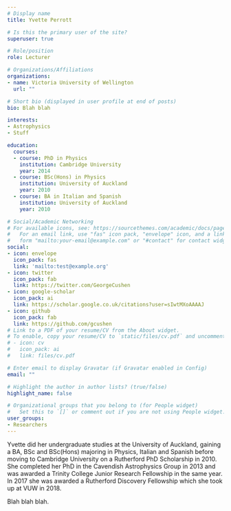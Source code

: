 ```yaml
---
# Display name
title: Yvette Perrott

# Is this the primary user of the site?
superuser: true

# Role/position
role: Lecturer

# Organizations/Affiliations
organizations:
- name: Victoria University of Wellington
  url: ""

# Short bio (displayed in user profile at end of posts)
bio: Blah blah

interests:
- Astrophysics
- Stuff

education:
  courses:
  - course: PhD in Physics
    institution: Cambridge University
    year: 2014
  - course: BSc(Hons) in Physics
    institution: University of Auckland
    year: 2010
  - course: BA in Italian and Spanish
    institution: University of Auckland
    year: 2010

# Social/Academic Networking
# For available icons, see: https://sourcethemes.com/academic/docs/page-builder/#icons
#   For an email link, use "fas" icon pack, "envelope" icon, and a link in the
#   form "mailto:your-email@example.com" or "#contact" for contact widget.
social:
- icon: envelope
  icon_pack: fas
  link: 'mailto:test@example.org'
- icon: twitter
  icon_pack: fab
  link: https://twitter.com/GeorgeCushen
- icon: google-scholar
  icon_pack: ai
  link: https://scholar.google.co.uk/citations?user=sIwtMXoAAAAJ
- icon: github
  icon_pack: fab
  link: https://github.com/gcushen
# Link to a PDF of your resume/CV from the About widget.
# To enable, copy your resume/CV to `static/files/cv.pdf` and uncomment the lines below.
# - icon: cv
#   icon_pack: ai
#   link: files/cv.pdf

# Enter email to display Gravatar (if Gravatar enabled in Config)
email: ""

# Highlight the author in author lists? (true/false)
highlight_name: false

# Organizational groups that you belong to (for People widget)
#   Set this to `[]` or comment out if you are not using People widget.
user_groups:
- Researchers
---
```


Yvette did her undergraduate studies at the University of Auckland, gaining a BA, BSc and BSc(Hons) majoring in Physics, Italian and Spanish before moving to Cambridge University on a Rutherford PhD Scholarship in 2010. She completed her PhD in the Cavendish Astrophysics Group in 2013 and was awarded a Trinity College Junior Research Fellowship in the same year. In 2017 she was awarded a Rutherford Discovery Fellowship which she took up at VUW in 2018.

Blah blah blah.
